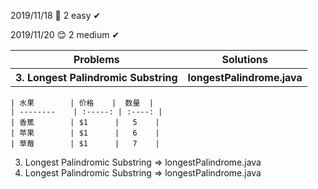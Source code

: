 2019/11/18 🎉
2 easy ✔

2019/11/20 😊
2 medium ✔

<table>
  <tr>
    <th>Problems</th>
    <th>Solutions</th>
  </tr>
  <tr>
    <th>3. Longest Palindromic Substring</th>
    <th>longestPalindrome.java</th>
  </tr>
</table>
    
    | 水果        | 价格    |  数量  |
    | --------    | :-----: | :----: |
    | 香蕉        | $1      |   5    |
    | 苹果        | $1      |   6    |
    | 草莓        | $1      |   7    |   
    
3. Longest Palindromic Substring => longestPalindrome.java
5. Longest Palindromic Substring => longestPalindrome.java
